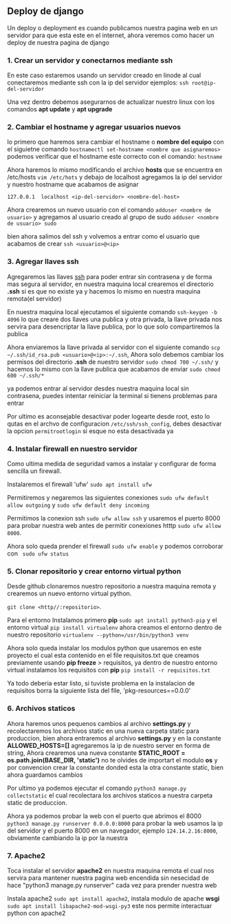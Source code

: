 ## Deploy de django 
Un deploy o deployment es cuando publicamos nuestra pagina web en un servidor para que esta este en el internet, ahora 
veremos como hacer un deploy de nuestra pagina de django 

### 1. Crear un servidor y conectarnos mediante **ssh**
En este caso estaremos usando un servidor creado en linode al cual conectaremos mediante ssh con la ip del servidor 
  ejemplos:
  `ssh root@ip-del-servidor`
  
Una vez dentro debemos asegurarnos de actualizar nuestro linux con los comandos **apt update** y **apt upgrade**

### 2. Cambiar el hostname y agregar usuarios nuevos
lo primero que haremos sera cambiar el hostname o **nombre del equipo** con el siguietne comando 
`hostnamectl set-hostname <nombre que asignaremos>`
podemos verificar que el hostname este correcto con el comando:
`hostname`

Ahora haremos lo mismo modificando el archivo **hosts** que se encuentra en /etc/hosts
`vim /etc/hots`
y debajo de localhost agregamos la ip del servidor y nuestro hostname que acabamos de asignar

`127.0.0.1  localhost
<ip-del-servidor> <nombre-del-host>`

Ahora crearemos un nuevo usuario con el comando
`adduser <nombre de usuario>`
y agregamos al usuario creado al grupo de sudo
`adduser <nombre de usuario> sudo` 

bien ahora salimos del ssh y volvemos a entrar como el usuario que acabamos de crear
`ssh <usuario>@<ip>`

### 3. Agregar llaves ssh 
Agregaremos las llaves [ssh](https://github.com/Erick-vital/Tutoriales/blob/master/redes/protocolos/ssh.md) para poder entrar sin contrasena y de forma mas segura al servidor, en nuestra maquina local crearemos el directorio **.ssh** si es que no existe ya y hacemos lo mismo en nuestra maquina remota(el servidor)

En nuestra maquina local ejecutamos el siguiente comando `ssh-keygen -b 4096` lo que creare dos llaves una publica y otra privada, la llave privada nos servira para desencriptar la llave publica, por lo que solo compartiremos la publica

Ahora enviaremos la llave privada al servidor con el siguiente comando `scp ~/.ssh/id_rsa.pub <usuario>@<ip>:~/.ssh`, Ahora solo debemos cambiar los permisos del directorio **.ssh** de nuestro servidor `sudo chmod 700 ~/.ssh/` y hacemos lo mismo con la llave publica que acabamos de enviar `sudo chmod 600 ~/.ssh/*`

ya podemos entrar al servidor desdes nuestra maquina local sin contrasena, puedes intentar reiniciar la terminal si tienens problemas para entrar 

Por ultimo es aconsejable desactivar poder logearte desde root, esto lo qutas en el archvo de configuracion `/etc/ssh/ssh_config`, debes desactivar la opcion `permitrootlogin` si esque no esta desactivada ya 

### 4. Instalar firewall en nuestro servidor
Como ultima medida de seguridad vamos a instalar y configurar de forma sencilla un firewall.

Instalaremos el firewall 'ufw' `sudo apt install ufw`

Permitiremos y negaremos las siguientes conexiones `sudo ufw default allow outgoing` y `sudo ufw default deny incoming`

Permitimos la conexion ssh `sudo ufw allow ssh` y usaremos el puerto 8000 para probar nuestra web antes de permitir conexiones htttp `sudo ufw allow 8000`.

Ahora solo queda prender el firewall `sudo ufw enable` y podemos corroborar con ` sudo ufw status`

### 5. Clonar repositorio y crear entorno virtual python
Desde github clonaremos nuestro repositorio a nuestra maquina remota y crearemos un nuevo entorno virtual python.

`git clone <http//:repositorio>`.

Para el entorno Instalamos primero **pip** `sudo apt install python3-pip` y el entorno virtual `pip install virtualenv` ahora creamos el entorno dentro de nuestro repositorio `virtualenv --python=/usr/bin/python3 venv`

Ahora solo queda instalar los modulos python que usaremos en este proyecto el cual esta contenido en el file requisitos.txt que creamos previamente usando **pip freeze** > requisitos, ya dentro de nuestro entorno virtual instalamos los requisitos con **pip** `pip install -r requisitos.txt` 

Ya todo deberia estar listo, si tuviste problema en la instalacion de requisitos borra la siguiente lista del file, 'pkg-resources==0.0.0'

### 6. Archivos staticos
Ahora haremos unos pequenos cambios al archivo **settings.py** y recolectaremos los archivos static en una nueva carpeta static para produccion, bien ahora entraremos al archivo **settings.py** y en la constante **ALLOWED_HOSTS=[]** agregaremos la ip de nuestro server en forma de string, Ahora crearemos una nueva constante **STATIC_ROOT = os.path.join(BASE_DIR, 'static')** no te olvides de importart el modulo **os** y por convencion crear la constante donded esta la otra constante static, bien ahora guardamos cambios

Por ultimo ya podemos ejecutar el comando `python3 manage.py collectstatic` el cual recolectara los archivos staticos a nuestra carpeta static de produccion.

Ahora ya podemos probar la web con el puerto que abrimos el 8000 `python3 manage.py runserver 0.0.0.0:8000` para probar la web usamos la ip del servidor y el puerto 8000 en un navegador, ejemplo `124.14.2.16:8000`, obviamente cambiando la ip por la nuestra

### 7. Apache2
Toca instalar el servidor **apache2** en nuestra maquina remota el cual nos servira para mantener nuestra pagina web encendida sin nesecidad de hace "python3 manage.py runserver" cada vez para prender nuestra web

Instala apache2 `sudo apt install apache2`, instala modulo de apache **wsgi** `sudo apt install libapache2-mod-wsgi-py3` este nos permite interactuar python con apache2
